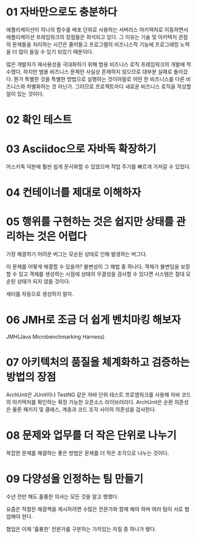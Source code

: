 # 01 자바만으로도 충분하다

애플리케이션이 하나의 함수를 배포 단위로 사용하는 서버리스 아키텍처로 이동하면서 애플리케이션 프레임워크의 장점들은 희석되고 있다. 그 이유는 기술 및 아키텍처 관점의 문제들을 처리하는 시간은 줄어들고 프로그램의 비즈니스적 기능에 프로그래밍 노력을 더 많이 들일 수 있기 되었기 때문이다.

많은 개발자가 재사용성을 극대화하기 위해 범용 비즈니스 로직 프레임워크의 개발에 착수했다. 하지만 범용 비즈니스 문제란 사실상 존재하지 않으므로 대부분 실패로 돌아갔다. 뭔가 특별한 것을 특별한 방법으로 실행하는 것이야말로 어떤 한 비즈니스를 다른 비즈니스와 차별화하는 것 아닌가. 그러므로 프로젝트마다 새로운 비즈니스 로직을 작성할 일이 있는 것이다.



# 02 확인 테스트



# 03 Asciidoc으로 자바독 확장하기

아스키독 덕분에 훨씬 쉽게 문서화할 수 있었으며 작업 주기를 빠르게 가져갈 수 있었다.



# 04 컨테이너를 제대로 이해하자



# 05 행위를 구현하는 것은 쉽지만 상태를 관리하는 것은 어렵다

가장 해결하기 어려운 버그는 모순된 상태로 인해 발생하는 버그다.

이 문제를 어떻게 해결할 수 있을까? 불변성이 그 해법 중 하나다. 객체가 불변임을 보장할 수 있고 객체를 생성하는 시점에 상태의 무결성을 검사할 수 있다면 시스템은 절대 모순된 상태가 되지 않을 것이다.

세터를 자동으로 생성하지 말자.



# 06 JMH로 조금 더 쉽게 벤치마킹 해보자

JMH(Java Microbenchmarking Harness)



# 07 아키텍처의 품질을 체계화하고 검증하는 방법의 장점

ArchUnit은 JUnit이나 TestNG 같은 자바 단위 테스트 프로엠워크를 사용해 자바 코드의 아키텍처를 확인하는 확장 가능한 오픈소스 라이브러리다. ArchUnit은 순환 의존성은 물론 패키지 및 클래스, 계층과 코드 조각 사이의 의존성을 검사한다.



# 08 문제와 업무를 더 작은 단위로 나누기

복잡한 문제를 해결하는 좋은 방법은 문제를 더 작은 조각으로 나누는 것이다.



# 09 다양성을 인정하는 팀 만들기

수년 전만 해도 훌륭한 의사는 모든 것을 알고 행했다.

요즘은 적절한 해결책을 제시하려면 수많은 전문가와 함께 해야 하며 여러 팀이 서로 협업해야 한다.

협업은 이제 '훌륭한' 전문가를 구분하는 가치있는 자질 중 하나가 됐다.

